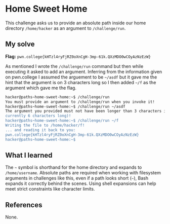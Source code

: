 # Home Sweet Home
This challenge asks us to provide an absolute path inside our home directory `/home/hacker` as an argument to `/challenge/run`.

## My solve
**Flag:** `pwn.college{kHTzl4ryFjRZ0oXnCgH-3mp-61k.QXzMDO0wCOyAzNzEzW}`

As mentioned I wrote the `/challenge/run` command but then while executing it asked to add an argument. Inferring from the information given on pwn.college I assumed the arguement to be `~/asdf` but it gave me the hint that the argument is on 3 characters long so I then added `~/f` as the argument which gave me the flag.

```bash
hacker@paths~home-sweet-home:~$ /challenge/run
You must provide an argument to /challenge/run when you invoke it!
hacker@paths~home-sweet-home:~$ /challenge/run ~/asdf
The argument you provided must not have been longer than 3 characters it's
currently 6 characters long)!
hacker@paths~home-sweet-home:~$ /challenge/run ~/f
Writing the file to /home/hacker/f!
... and reading it back to you:
pwn.college{kHTzl4ryFjRZ0oXnCgH-3mp-61k.QXzMDO0wCOyAzNzEzW}
hacker@paths~home-sweet-home:~$
```

## What I learned
The `~` symbol is shorthand for the home directory and expands to `/home/username`. Absolute paths are required when working with filesystem arguments in challenges like this, even if a path looks short (`~`), Bash expands it correctly behind the scenes. Using shell expansions can help meet strict constraints like character limits.

## References 
None.
